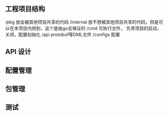 ## 工程项目结构
/pkg 放会被其他项目共享的代码
/internal 放不想被其他项目共享的代码，但是可以在本项目内用到，这个是由go去保证的
/cmd 可执行文件， 负责项目的启动，关闭，配置初始化
/api  protobuf等DML文件
/configs 配置



## API 设计


## 配置管理

## 包管理

## 测试